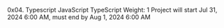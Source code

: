 0x04. Typescript
JavaScript
TypeScript
 Weight: 1
  Project will start Jul 31, 2024 6:00 AM, must end by Aug 1, 2024 6:00 AM
